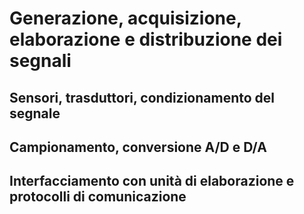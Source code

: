 # Generazione, acquisizione, elaborazione e distribuzione dei segnali

## Sensori, trasduttori, condizionamento del segnale

## Campionamento, conversione A/D e D/A

## Interfacciamento con unità di elaborazione e protocolli di comunicazione